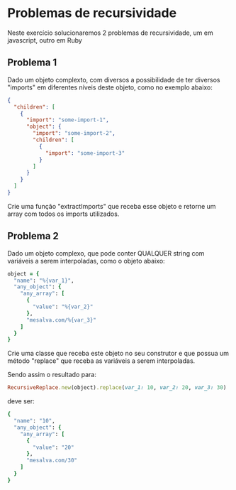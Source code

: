 # Problemas de recursividade

Neste exercício solucionaremos 2 problemas de recursividade, um em javascript, outro em Ruby

## Problema 1

Dado um objeto complexto, com diversos a possibilidade de ter diversos "imports" em diferentes
níveis deste objeto, como no exemplo abaixo:

```json
{
  "children": [
    {
      "import": "some-import-1",
      "object": {
        "import": "some-import-2",
        "children": [
          {
            "import": "some-import-3"
          }
        ]
      }
    }
  ]
}
```

Crie uma função "extractImports" que receba esse objeto e retorne um array com todos os imports utilizados. 


## Problema 2

Dado um objeto complexo, que pode conter QUALQUER string com variáveis a serem interpoladas, como o objeto abaixo:
```ruby
object = {
  "name": "%{var_1}",
  "any_object": {
    "any_array": [
      {
        "value": "%{var_2}"
      },
      "mesalva.com/%{var_3}"
    ]
  }
}
```

Crie uma classe que receba este objeto no seu construtor e que possua um método "replace" que receba as variáveis a serem interpoladas.

Sendo assim o resultado para:

```ruby
RecursiveReplace.new(object).replace(var_1: 10, var_2: 20, var_3: 30)
```

deve ser:
```ruby
{
  "name": "10",
  "any_object": {
    "any_array": [
      {
        "value": "20"
      },
      "mesalva.com/30"
    ]
  }
}
```
